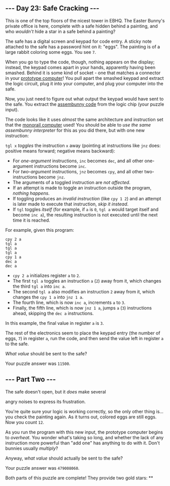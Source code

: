 --- Day 23: Safe Cracking ---
-----------------------------

This is one of the top floors of the nicest tower in EBHQ. The Easter
Bunny's private office is here, complete with a safe hidden behind a
painting, and who *wouldn't* hide a star in a safe behind a painting?

The safe has a digital screen and keypad for code entry. A sticky note
attached to the safe has a password hint on it: "eggs". The painting is
of a large rabbit coloring some eggs. You see `7`.

When you go to type the code, though, nothing appears on the display;
instead, the keypad comes apart in your hands, apparently having been
smashed. Behind it is some kind of socket - one that matches a connector
in your [prototype computer]! You pull apart the smashed keypad and
extract the logic circuit, plug it into your computer, and plug your
computer into the safe.

Now, you just need to figure out what output the keypad would have sent
to the safe. You extract the [assembunny code] from the logic chip
(your puzzle input).

The code looks like it uses *almost* the same architecture and
instruction set that the [monorail computer][assembunny code] used! You
should be able to *use the same assembunny interpreter* for this as you
did there, but with one new instruction:

`tgl x` *toggles* the instruction `x` away (pointing at instructions
like `jnz` does: positive means forward; negative means backward):

-   For *one-argument* instructions, `inc` becomes `dec`, and all other
    one-argument instructions become `inc`.
-   For *two-argument* instructions, `jnz` becomes `cpy`, and all other
    two-instructions become `jnz`.
-   The arguments of a toggled instruction are *not affected*.
-   If an attempt is made to toggle an instruction outside the program,
    *nothing happens*.
-   If toggling produces an *invalid instruction* (like `cpy 1 2`) and
    an attempt is later made to execute that instruction, *skip it
    instead*.
-   If `tgl` toggles *itself* (for example, if `a` is `0`, `tgl a` would
    target itself and become `inc a`), the resulting instruction is not
    executed until the next time it is reached.

For example, given this program:

    cpy 2 a
    tgl a
    tgl a
    tgl a
    cpy 1 a
    dec a
    dec a

-   `cpy 2 a` initializes register `a` to `2`.
-   The first `tgl a` toggles an instruction `a` (`2`) away from it,
    which changes the third `tgl a` into `inc a`.
-   The second `tgl a` also modifies an instruction `2` away from it,
    which changes the `cpy 1 a` into `jnz 1 a`.
-   The fourth line, which is now `inc a`, increments `a` to `3`.
-   Finally, the fifth line, which is now `jnz 1 a`, jumps `a` (`3`)
    instructions ahead, skipping the `dec a` instructions.

In this example, the final value in register `a` is `3`.

The rest of the electronics seem to place the keypad entry (the number
of eggs, `7`) in register `a`, run the code, and then send the value
left in register `a` to the safe.

*What value* should be sent to the safe?

Your puzzle answer was `11500`.

--- Part Two ---
----------------

The safe doesn't open, but it *does* make several

angry noises to express its frustration.

You're quite sure your logic is working correctly, so the only other
thing is... you check the painting again. As it turns out, colored eggs
are still eggs. Now you count `12`.

As you run the program with this new input, the prototype computer
begins to *overheat*. You wonder what's taking so long, and whether the
lack of any instruction more powerful than "add one" has anything to do
with it. Don't bunnies usually *multiply*?

Anyway, *what value* should actually be sent to the safe?

Your puzzle answer was `479008060`.

Both parts of this puzzle are complete! They provide two gold stars:
\*\*

  [prototype computer]: 11
  [assembunny code]: 12
